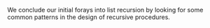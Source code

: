 We conclude our initial forays into list recursion by looking for
some common patterns in the design of recursive procedures.
